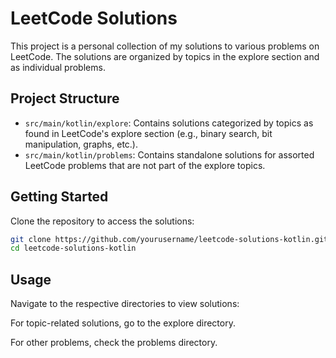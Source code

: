 # LeetCode Solutions

This project is a personal collection of my solutions to various problems on LeetCode. The solutions are organized by topics in the explore section and as individual problems.

## Project Structure

- `src/main/kotlin/explore`: Contains solutions categorized by topics as found in LeetCode's explore section (e.g., binary search, bit manipulation, graphs, etc.).
- `src/main/kotlin/problems`: Contains standalone solutions for assorted LeetCode problems that are not part of the explore topics.

## Getting Started

Clone the repository to access the solutions:

```bash
git clone https://github.com/yourusername/leetcode-solutions-kotlin.git
cd leetcode-solutions-kotlin
```

## Usage
Navigate to the respective directories to view solutions:

For topic-related solutions, go to the explore directory.

For other problems, check the problems directory.
